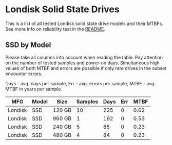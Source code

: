 Londisk Solid State Drives
==========================

This is a list of all tested Londisk solid state drive models and their MTBFs. See
more info on reliability test in the [README](https://github.com/linuxhw/SMART).

SSD by Model
------------

Please take all columns into account when reading the table. Pay attention on the
number of tested samples and power-on days. Simultaneous high values of both MTBF
and errors are possible if only rare drives in the subset encounter errors.

Days - avg. days per sample,
Err  - avg. errors per sample,
MTBF - avg. MTBF in years per sample.

| MFG       | Model              | Size   | Samples | Days  | Err   | MTBF |
|-----------|--------------------|--------|---------|-------|-------|------|
| Londisk   | SSD                | 120 GB | 10      | 225   | 0     | 0.62   |
| Londisk   | SSD                | 960 GB | 1       | 192   | 0     | 0.53   |
| Londisk   | SSD                | 240 GB | 5       | 85    | 0     | 0.23   |
| Londisk   | SSD                | 480 GB | 4       | 84    | 0     | 0.23   |
